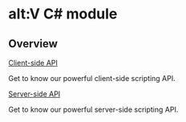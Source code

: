 # alt:V C# module

## Overview
<section class="destinations">
  <div class="grid-container">
    <div class="grid-item">
      <div class="card">
        <div class="card-icon">
          <span class="glyph fa-cogs"></span>
        </div>
        <div class="card-content">
          <a href="articles/index.md" class="card-header">
            <span>
              Client-side API
            </span>
          </a>
          <p class="card-description">
            Get to know our powerful client-side scripting API.
          </p>
        </div>
      </div>
    </div>
    <div class="grid-item">
      <div class="card">
        <div class="card-icon">
          <span class="glyph fa-book-open"></span>
        </div>
        <div class="card-content">
          <a href="api/index.md" class="card-header">
            <span>
              Server-side API
            </span>
          </a>
          <p class="card-description">
            Get to know our powerful server-side scripting API.
          </p>
        </div>
      </div>
    </div>
  </div>
</section>
